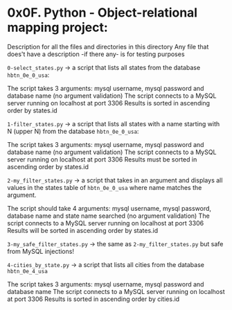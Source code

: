 # 0x0F. Python - Object-relational mapping project:


Description for all the files and directories in this directory
Any file that does't have a description -if there any- is for testing purposes


`0-select_states.py` -> a script that lists all states from the database `hbtn_0e_0_usa`:

The script takes 3 arguments: mysql username, mysql password and database name (no argument validation)
The script connects to a MySQL server running on localhost at port 3306
Results is sorted in ascending order by states.id


`1-filter_states.py` -> a script that lists all states with a name starting with N (upper N) from the database `hbtn_0e_0_usa`:

The script takes 3 arguments: mysql username, mysql password and database name (no argument validation)
The script connects to a MySQL server running on localhost at port 3306
Results must be sorted in ascending order by states.id


`2-my_filter_states.py` -> a script that takes in an argument and displays all values in the states table of `hbtn_0e_0_usa` where name matches the argument.

The script should take 4 arguments: mysql username, mysql password, database name and state name searched (no argument validation)
The script connects to a MySQL server running on localhost at port 3306
Results will be sorted in ascending order by states.id


`3-my_safe_filter_states.py` -> the same as `2-my_filter_states.py` but safe from MySQL injections!


`4-cities_by_state.py` -> a script that lists all cities from the database `hbtn_0e_4_usa`

The script takes 3 arguments: mysql username, mysql password and database name
The script connects to a MySQL server running on localhost at port 3306
Results is sorted in ascending order by cities.id

